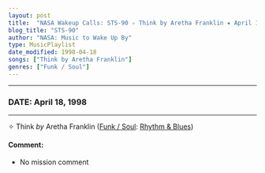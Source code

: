 ```yaml
---
layout: post
title:  "NASA Wakeup Calls: STS-90 ✧ Think by Aretha Franklin ✷ April 18, 1998"
blog_title: "STS-90"
author: "NASA: Music to Wake Up By"
type: MusicPlaylist
date_modified: 1998-04-18
songs: ["Think by Aretha Franklin"]
genres: ["Funk / Soul"]
---
```


----
### DATE: April 18, 1998
----
✧ Think *by* Aretha Franklin ([Funk / Soul](https://www.discogs.com/genre/Funk%20/%20Soul): [Rhythm & Blues](https://www.discogs.com/style/Rhythm%20%26%20Blues)) <a target="blank_" href="https://www.discogs.com/Aretha-Franklin-Think/master/1081813">
    <i class="fas fa-compact-disc"
       title="Discogs entry for this song"
       alt="Discogs entry for this song"
       style="font-size: 1.1em;"></i></a>
    

#### Comment:
* No mission comment



<br/>
<center>
	<a target="_blank"
	   href="https://twitter.com/intent/tweet?hashtags=Space,NASA,Playlist,NASAWakeupCalls,SpaceProgram&text=🚀 {{ page.author}}, '{{ page.songs.first }}' {{ page.title }}, {{ site.url }}{{ page.url }}&via=nasawakeupcalls"><i class="fab fa-twitter" title="Tweet this page" alt="Tweet this page" style="font-size: 1.3em;"></i></a>
	&nbsp; 	<i class="fas fa-user-astronaut" style="font-size: 1.5em;"></i> &nbsp;
    <a id="custom_amazon_link"
       type="amzn" search="#"
       category="popular music">
    <i class="fab fa-amazon" style="font-size: 1.3em;"></i></a>
</center>

<!-- Randomly resolve an individual entry from a song array -->
<script src="/assets/javascript/seedrandom.min.js"></script>
<script>
  var wake_me_up = ["Think by Aretha Franklin"];
  var prng = new Math.seedrandom();
  function randomSong() {
    song = wake_me_up[Math.floor(Math.random() * wake_me_up.length)];
    var amazon_link = document.getElementById("custom_amazon_link");
    amazon_link.setAttribute("search", song);
  }
  window.onload = randomSong();
</script>
